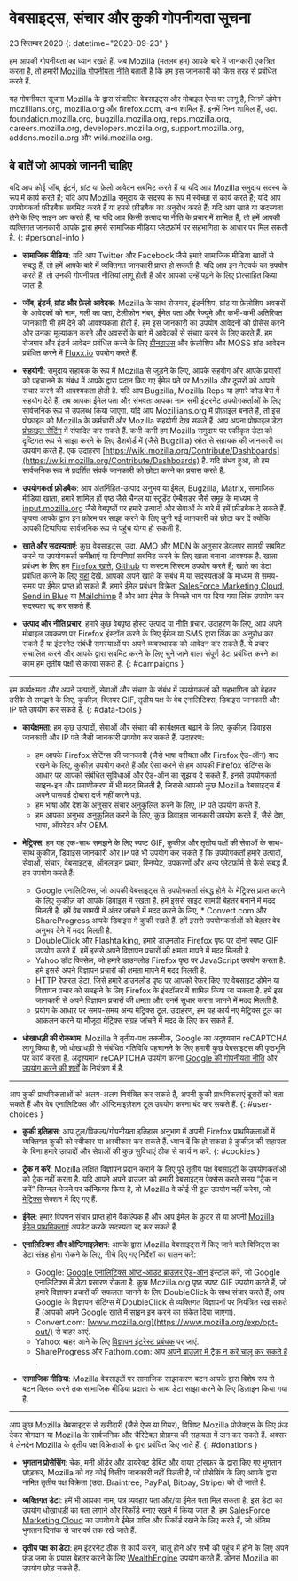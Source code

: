 # वेबसाइट्स, संचार और कुकी गोपनीयता सूचना

23 सितम्बर 2020
{: datetime="2020-09-23" }

हम आपकी गोपनीयता का ध्यान रखते हैं. जब Mozilla (मतलब हम) आपके बारे में जानकारी एकत्रित करता है, तो हमारी [Mozilla गोपनीयता नीति](https://www.mozilla.org/privacy/) बताती है कि हम इस जानकारी को किस तरह से प्रबंधित करते हैं.

यह गोपनीयता सूचना Mozilla के द्वारा संचालित वेबसाइट्स और मोबाइल ऐप्स पर लागू है, जिनमें डोमेन mozillians.org, mozilla.org और firefox.com, अन्य शामिल हैं. इनमें निम्न शामिल हैं, उदा. foundation.mozilla.org, bugzilla.mozilla.org, reps.mozilla.org, careers.mozilla.org, developers.mozilla.org, support.mozilla.org, addons.mozilla.org और wiki.mozilla.org.

## वे बातें जो आपको जाननी चाहिए

यदि आप कोई जॉब, इंटर्न, ग्रांट या फ़ेलो आवेदन सबमिट करते हैं या यदि आप Mozilla समुदाय सदस्य के रूप में कार्य करते हैं; यदि आप Mozilla समुदाय के सदस्य के रूप में स्वेच्छा से कार्य करते हैं; यदि आप उपयोगकर्ता फ़ीडबैक सबमिट करते हैं या हमसे फ़ीडबैक का अनुरोध करते हैं; यदि आप खाते या सदस्यता लेने के लिए साइन अप करते हैं; या यदि आप किसी उत्पाद या नीति के प्रचार में शामिल हैं, तो हमें आपकी व्यक्तिगत जानकारी आपके द्वारा हमसे सामाजिक मीडिया प्लेटफ़ॉर्म पर सहभागिता के आधार पर मिल सकती है. 
{: #personal-info }

* **सामाजिक मीडिया**: यदि आप Twitter और Facebook जैसे हमारे सामाजिक मीडिया खातों से संबद्ध हैं, तो हमें आपके बारे में व्यक्तिगत जानकारी प्राप्त हो सकती है. यदि आप इन नेटवर्क का उपयोग करते हैं, तो उनकी गोपनीयता नीतियां लागू होती हैं और आपको उन्हें पढ़ने के लिए प्रोत्साहित किया जाता है.

* **जॉब, इंटर्न, ग्रांट और फ़ेलो आवेदक**: Mozilla के साथ रोजगार, इंटर्नशिप, ग्रांट या फ़ेलोशिप अवसरों के आवेदकों को नाम, गली का पता, टेलीफ़ोन नंबर, ईमेल पता और रेज्यूमे और कभी-कभी अतिरिक्त जानकारी भी हमें देने की आवश्यकता होती है. हम इस जानकारी का उपयोग आवेदनों को प्रोसेस करने और उनका मूल्यांकन करने और अवसरों के बारे में आवेदकों से संचार करने के लिए करते हैं. हम रोजगार और इंटर्न आवेदन प्रबंधित करने के लिए [ग्रीनहाउस](https://www.greenhouse.io/privacy-policy) और फ़ेलोशिप और MOSS ग्रांट आवेदन प्रबंधित करने में [Fluxx.io](https://www.fluxx.io/privacy-policy) उपयोग करते हैं.

* **सहयोगी**: समुदाय सहायक के रूप में Mozilla से जुड़ने के लिए, आपके सहयोग और आपके प्रयासों को पहचानने के संबंध में आपके द्वारा प्रदान किए गए ईमेल पते पर Mozilla और दूसरों को आपसे संचार करने की आवश्यकता होती है. यदि आप Bugzilla, Mozilla Reps या हमारे कोड बेस में सहयोग देते हैं, तब आपका ईमेल पता और संभवतः आपका नाम सभी इंटरनेट उपयोगकर्ताओं के लिए सार्वजनिक रूप से उपलब्ध किया जाएगा. यदि आप Mozillians.org में प्रोफ़ाइल बनाते हैं, तो इस प्रोफ़ाइल को Mozilla के कर्मचारी और Mozilla सहयोगी देख सकते हैं. आप अपना प्रोफ़ाइल डेटा [प्रोफ़ाइल सेटिंग](https://mozillians.org/user/edit) में संपादित कर सकते हैं. कभी-कभी हम Mozilla समुदाय पर एकीकृत डेटा को दृष्टिगत रूप से साझा करने के लिए डैशबोर्ड में (जैसे Bugzilla) स्रोत से सहायक की जानकारी का उपयोग करते हैं. एक उदाहरण [https://wiki.mozilla.org/Contribute/Dashboards](https://wiki.mozilla.org/Contribute/Dashboards) है. यदि संभव हुआ, तो हम सार्वजनिक रूप से प्रदर्शित संपर्क जानकारी को छोटा करने का प्रयास करते हैं.

* **उपयोगकर्ता फ़ीडबैक**: आप अंतर्निहित-उत्पाद अनुभव या ईमेल, Bugzilla, Matrix, सामाजिक मीडिया खाता, हमारे शामिल हों पृष्ठ जैसे चैनल या स्टूडेंट ऐम्बैसडर जैसे समूह के माध्यम से [input.mozilla.org](https://input.mozilla.org/) जैसे वेबपृष्ठों पर हमारे उत्पादों और सेवाओं के बारे में हमें फ़ीडबैक दे सकते हैं. कृपया आपके द्वारा इन फ़ोरम पर साझा करने के लिए चुनी गई जानकारी को छोटा कर दें क्योंकि आपकी टिप्पणियां सार्वजनिक रूप से पहुंच योग्य हो सकती हैं.

* **खाते और सदस्यताएं**: कुछ वेबसाइट्स, उदा. AMO और MDN के अनुसार डेवलपर सामग्री सबमिट करने या उपयोगकर्ता समीक्षाएं या टिप्पणियां सबमिट करने के लिए खाता बनाना आवश्यक है. खाता प्रबंधन के लिए हम [Firefox खाते](https://www.mozilla.org/privacy/firefox/), [Github](https://help.github.com/en/github/site-policy/github-privacy-statement#our-use-of-cookies-and-tracking) या कस्टम सिस्टम उपयोग करते हैं; खाते का डेटा प्रबंधित करने के लिए [यहां](https://support.mozilla.org/kb/managing-account-data) देखें. आपको अपने खाते के संबंध में या सदस्यताओं के माध्यम से समय-समय पर ईमेल प्राप्त हो सकते हैं. हमारे ईमेल प्रबंधन विक्रेता [SalesForce Marketing Cloud](https://www.marketingcloud.com/privacy-policy/website-privacy-statement/), [Send in Blue](https://www.sendinblue.com/legal/privacypolicy/) या [Mailchimp](https://mailchimp.com/legal/privacy/) हैं और आप ईमेल के निचले भाग पर दिया गया लिंक उपयोग कर सदस्यता रद्द कर सकते हैं. 

* **उत्पाद और नीति प्रचार**: हमारे कुछ वेबपृष्ठ होस्ट उत्पाद या नीति प्रचार. उदाहरण के लिए, आप अपने मोबाइल उपकरण पर Firefox इंस्टॉल करने के लिए ईमेल या SMS द्वारा लिंक का अनुरोध कर सकते हैं या इंटरनेट संबंधी समस्याओं पर अपने व्यवस्थापक को आवेदन कर सकते हैं. ये प्रचार संचालित करने और आपके द्वारा सबमिट करने के लिए चुने जाने वाला संपूर्ण डेटा प्रबंधित करने का काम हम तृतीय पक्षों से करवा सकते हैं. 
{: #campaigns }

---------------------------------------

हम कार्यक्षमता और अपने उत्पादों, सेवाओं और संचार के संबंध में उपयोगकर्ता की सहभागिता को बेहतर तरीके से समझने के लिए, कुकीज़, क्लियर GIF, तृतीय पक्ष के वेब एनालिटिक्स, डिवाइस जानकारी और IP पते उपयोग कर सकते हैं. 
{: #data-tools }

* **कार्यक्षमता**: हम कुछ उत्पादों, सेवाओं और संचार की कार्यक्षमता बढ़ाने के लिए, कुकीज़, डिवाइस जानकारी और IP पते जैसी जानकारी उपयोग कर सकते हैं. उदाहरण:
    * हम आपके Firefox सेटिंग्स की जानकारी (जैसे भाषा वरीयता और Firefox ऐड-ऑन) याद रखने के लिए, कुकीज़ उपयोग करते हैं और ऐसा करने से हम आपकी Firefox सेटिंग्स के आधार पर आपको संबंधित सुविधाओं और ऐड-ऑन का सुझाव दे सकते हैं. इनसे उपयोगकर्ता साइन-इन और प्रमाणीकरण में भी मदद मिलती है, जिससे आपको कुछ Mozilla वेबसाइट्स में अपने पासवर्ड दोबारा दर्ज नहीं करने पड़े.
    * हम भाषा और देश के अनुसार संचार अनुकूलित करने के लिए, IP पते उपयोग करते हैं.
    * हम आपका अनुभव अनुकूलित करने के लिए, कुछ डिवाइस जानकारी उपयोग करते हैं, जैसे देश, भाषा, ऑपरेटर और OEM.

* **मेट्रिक्स**: हम यह एक-साथ समझने के लिए स्पष्ट GIF, कुकीज़ और तृतीय पक्षों की सेवाओं के साथ-साथ कुकीज़, डिवाइस जानकारी और IP पते भी उपयोग कर सकते हैं कि उपयोगकर्ता हमारे उत्पादों, सेवाओं, संचार, वेबसाइट्स, ऑनलाइन प्रचार, स्निप्पेट, उपकरणों और अन्य प्लेटफ़ॉर्म से कैसे संबद्ध हैं. हम उपयोग करते हैं:
    * Google एनालिटिक्स, जो आपकी वेबसाइट्स से उपयोगकर्ता संबद्ध होने के मेट्रिक्स प्राप्त करने के लिए कुकीज़ को आपके डिवाइस में रखता है. हमें इससे साइट सामग्री बेहतर बनाने में मदद मिलती है.
    हमें वेब सामग्री में अंतर जांचने में मदद करने के लिए, * Convert.com और ShareProgress आपके डिवाइस में कुकी रखते हैं. हमें इससे उपयोगकर्ताओं को बेहतर वेब अनुभव देने में मदद मिलती है.
    * DoubleClick और Flashtalking, हमारे डाउनलोड Firefox पृष्ठ पर दोनों स्पष्ट GIF उपयोग करते हैं. हमें इससे अपने विज्ञापन प्रचारों की क्षमता मापने में मदद मिलती है.
    * Yahoo डॉट पिक्सेल, जो हमारे डाउनलोड Firefox पृष्ठ पर JavaScript उपयोग करता है. हमें इससे अपने विज्ञापन प्रचारों की क्षमता मापने में मदद मिलती है.
    * HTTP रेफरल डेटा, जिसे हमारे डाउनलोड पृष्ठ पर आपको रेफर किए गए वेबसाइट डोमेन या विज्ञापन प्रचार को समझने के लिए Firefox के इंस्टॉलर में शामिल किया जा सकता है. हमें इस जानकारी से अपने विज्ञापन प्रचारों की क्षमता और उनमें सुधार करना जानने में मदद मिलती है.
    * प्रयोग के आधार पर समय-समय अन्य मेट्रिक्स टूल. उदाहरण, हम यह कार्य नए मेट्रिक्स टूल का आकलन करने या मौजूदा मेट्रिक्स संग्रह जांचने में मदद के लिए कर सकते हैं.
  
* **धोखाधड़ी की रोकथाम**: Mozilla ने तृतीय-पक्ष तकनीक, Google का अदृश्यमान reCAPTCHA लागू किया है, जो धोखाधड़ी से संबंधित गतिविधि पहचानने के लिए हमारी कुछ वेबसाइट्स की पृष्ठभूमि पर कार्य करता है. अदृश्यमान reCAPTCHA उपयोग करना [Google की गोपनीयता नीति](https://www.google.com/intl/policies/privacy/) और [उपयोग करने की शर्तों](https://policies.google.com/terms) के नियंत्रण में है.

---------------------------------------

आप कुकी प्राथमिकताओं को अलग-अलग नियंत्रित कर सकते हैं, अपनी कुकी प्राथमिकताएं दूसरों को बता सकते हैं और वेब एनालिटिक्स और ऑप्टिमाइज़ेशन टूल उपयोग करना बंद कर सकते हैं. 
{: #user-choices }

* **कुकी इतिहास**: आप टूल/विकल्प/गोपनीयता इतिहास अनुभाग में अपनी Firefox प्राथमिकताओं में व्यक्तिगत कुकी को स्वीकार या अस्वीकार कर सकते हैं. ध्यान दें कि हो सकता है कुकीज़ की सहायता के बिना हमारे उत्पादों और सेवाओं की कुछ सुविधाएं ठीक से कार्य न करें. 
{: #cookies }

* **ट्रैक न करें**: Mozilla लक्षित विज्ञापन प्रदान कराने के लिए पूरे तृतीय पक्ष वेबसाइटों के उपयोगकर्ताओं को ट्रैक नहीं करता है. यदि आपने अपने ब्राउज़र को हमारी वेबसाइट्स ऐक्सेस करते समय “ट्रैक न करें” सिग्नल भेजने पर कॉन्फ़िगर किया है, तो Mozilla वे कोई भी टूल उपयोग नहीं करेगा, जो [मेट्रिक्स](https://www.mozilla.org/privacy/websites/#data-tools) सेक्शन में दिए गए हैं.

* **ईमेल**: हमारे विपणन संचार प्राप्त होने वैकल्पिक हैं और आप ईमेल के फ़ुटर से या अपनी [Mozilla ईमेल प्राथमिकताएं](https://www.mozilla.org/newsletter/recovery/) अपडेट करके सदस्यता रद्द कर सकते हैं.

* **एनालिटिक्स और ऑप्टिमाइज़ेशन**: आपके द्वारा Mozilla वेबसाइट्स में किए जाने वाले विजिट्स का डेटा संग्रह होना रोकने के लिए, नीचे दिए गए निर्देशों का पालन करें:
    * Google: [Google एनालिटिक्स ऑप्ट-आउट ब्राउज़र ऐड-ऑन](https://tools.google.com/dlpage/gaoptout) इंस्टॉल करें, जो Google एनालिटिक्स में डेटा प्रसारण रोकता है. कुछ Mozilla.org पृष्ठ स्पष्ट GIF उपयोग करते हैं, जो हमारे विज्ञापन प्रचारों की सफलता जानने के लिए DoubleClick के साथ संचार करते हैं; आप Google के विज्ञापन सेटिंग्स में DoubleClick से व्यक्तिगत विज्ञापनों पर नियंत्रित रख सकते हैं (आपको अपने Google खाते में साइन इन करने का संकेत दिया जाएगा).
    * Convert.com: [www.mozilla.org](https://www.mozilla.org/exp/opt-out/) से बाहर आएं.
    * Yahoo: बाहर आने के लिए [विज्ञापन इंटरेस्ट प्रबंधक](https://aim.yahoo.com/aim/us/en/optout/) पर जाएं.
    * ShareProgress और Fathom.com: आप [ अपने ब्राउज़र में ट्रैक न करें चालू कर सकते हैं ](https://support.mozilla.org/kb/how-do-i-turn-do-not-track-feature).

* **सामाजिक मीडिया**: Mozilla वेबसाइटों पर सामाजिक साझाकरण बटन आपके द्वारा विशेष रूप से बटन क्लिक करने तक सामाजिक मीडिया प्रदाता के साथ डेटा साझा करने के लिए डिज़ाइन किया गया है.

---------------------------------------

आप कुछ Mozilla वेबसाइट्स से खरीदारी (जैसे ऐप्स या गियर), विशिष्ट Mozilla प्रोजेक्ट्स के लिए फ़ंड देकर योगदान या Mozilla के सार्वजनिक और चैरिटेबल प्रोग्राम्स की सहायता में दान कर सकते हैं. अक्सर ये लेनदेन Mozilla के तृतीय पक्ष विक्रेताओं के द्वारा प्रबंधित किए जाते हैं. 
{: #donations }

* **भुगतान प्रोसेसिंग**: चेक, मनी ऑर्डर और डायरेक्ट डेबिट और वायर ट्रांसफ़र के द्वारा किए गए भुगतान छोड़कर, Mozilla को वह कोई वित्तीय जानकारी नहीं मिलती है, जो प्रोसेसिंग के लिए आपके द्वारा नामित तृतीय पक्ष विक्रेता (उदा. Braintree, PayPal, Bitpay, Stripe) को दी जाती है.

* **व्यक्तिगत डेटा**: हमें भी आपका नाम, पत्र व्यवहार पता और/या ईमेल पता मिल सकता है. इस डेटा का उपयोग धोखाधड़ी का पता लगाने और रिकॉर्ड बनाए रखने में किया जाता है. हम [SalesForce Marketing Cloud](https://www.marketingcloud.com/privacy-policy/website-privacy-statement/) का उपयोग वे ईमेल प्राप्ति और रिकॉर्ड रखने के लिए करते हैं, जो अंतिम भुगतान दिनांक से चार वर्ष तक रखे जाते हैं. 

* **तृतीय पक्ष का डेटा**: हम इंटरनेट ठीक से कार्य करने, चालू होने और सभी की पहुंच में होने के लिए अपने फ़ंड जमा के प्रयास बेहतर करने के लिए [WealthEngine](https://www.wealthengine.com/wealthengine-inc-privacy-policy/) उपयोग करते हैं. डोनर्स [](https://app.onetrust.com/app/#/webform/4ba08202-2ede-4934-a89e-f0b0870f95f0) Mozilla का उपयोग छोड़ सकते हैं.
